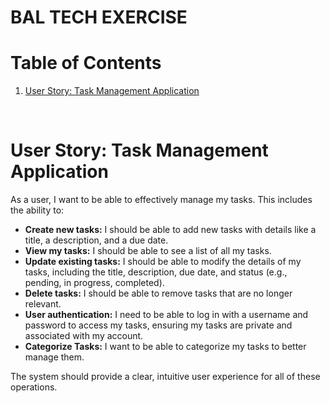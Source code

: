 # BAL TECH EXERCISE

# Table of Contents

1.  [User Story: Task Management Application](#user-story)

<br>

# User Story: Task Management Application <a id="user-story"></a>

As a user, I want to be able to effectively manage my tasks. This includes the ability to:

*   **Create new tasks:** I should be able to add new tasks with details like a title, a description, and a due date.
*   **View my tasks:** I should be able to see a list of all my tasks.
*   **Update existing tasks:** I should be able to modify the details of my tasks, including the title, description, due date, and status (e.g., pending, in progress, completed).
*   **Delete tasks:** I should be able to remove tasks that are no longer relevant.
*   **User authentication:** I need to be able to log in with a username and password to access my tasks, ensuring my tasks are private and associated with my account.
*   **Categorize Tasks:** I want to be able to categorize my tasks to better manage them.

The system should provide a clear, intuitive user experience for all of these operations.
